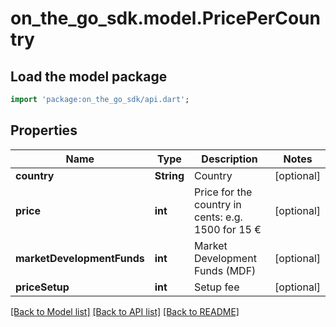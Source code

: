 # on_the_go_sdk.model.PricePerCountry

## Load the model package
```dart
import 'package:on_the_go_sdk/api.dart';
```

## Properties
Name | Type | Description | Notes
------------ | ------------- | ------------- | -------------
**country** | **String** | Country | [optional] 
**price** | **int** | Price for the country in cents: e.g. 1500 for 15 € | [optional] 
**marketDevelopmentFunds** | **int** | Market Development Funds (MDF) | [optional] 
**priceSetup** | **int** | Setup fee | [optional] 

[[Back to Model list]](../README.md#documentation-for-models) [[Back to API list]](../README.md#documentation-for-api-endpoints) [[Back to README]](../README.md)


